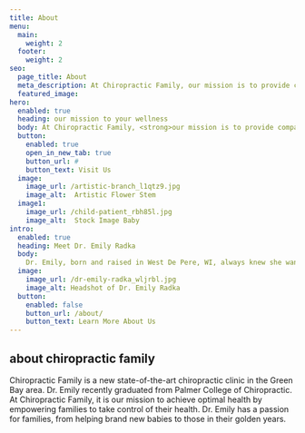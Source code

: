 ```yaml
---
title: About
menu:
  main:
    weight: 2
  footer:
    weight: 2
seo:
  page_title: About
  meta_description: At Chiropractic Family, our mission is to provide compassionate and personalized chiropractic care to help you achieve optimal health and wellness.
  featured_image:
hero:
  enabled: true
  heading: our mission to your wellness
  body: At Chiropractic Family, <strong>our mission is to provide compassionate and personalized chiropractic care to help you achieve optimal health and wellness.</strong> We are dedicated to educating and empowering our patients, encouraging them to take an active role in their own health. <strong>Trust, respect, and outstanding service</strong> are the pillars of our care.
  button:
    enabled: true
    open_in_new_tab: true
    button_url: #
    button_text: Visit Us
  image:
    image_url: /artistic-branch_l1qtz9.jpg
    image_alt:  Artistic Flower Stem
  image1:
    image_url: /child-patient_rbh85l.jpg
    image_alt:  Stock Image Baby
intro:
  enabled: true
  heading: Meet Dr. Emily Radka
  body:
    Dr. Emily, born and raised in West De Pere, WI, always knew she wanted to be in the healthcare field. She completed her prerequisite courses in human biology at the University of Wisconsin - Green Bay before pursuing her Doctorate in Chiropractic and Bachelor’s Degree of Chiropractic at Palmer College of Chiropractic. With extensive clinical experience serving patients of all ages, from infants to seniors, Dr. Emily is committed to providing <strong>compassionate and personalized chiropractic care.</strong>
  image:
    image_url: /dr-emily-radka_wljrbl.jpg
    image_alt: Headshot of Dr. Emily Radka
  button:
    enabled: false
    button_url: /about/
    button_text: Learn More About Us
---
```


## about chiropractic family

Chiropractic Family is a new state-of-the-art chiropractic clinic in the Green Bay area. Dr. Emily recently graduated from Palmer College of Chiropractic. At Chiropractic Family, it is our mission to achieve optimal health by empowering families to take control of their health. Dr. Emily has a passion for families, from helping brand new babies to those in their golden years. 